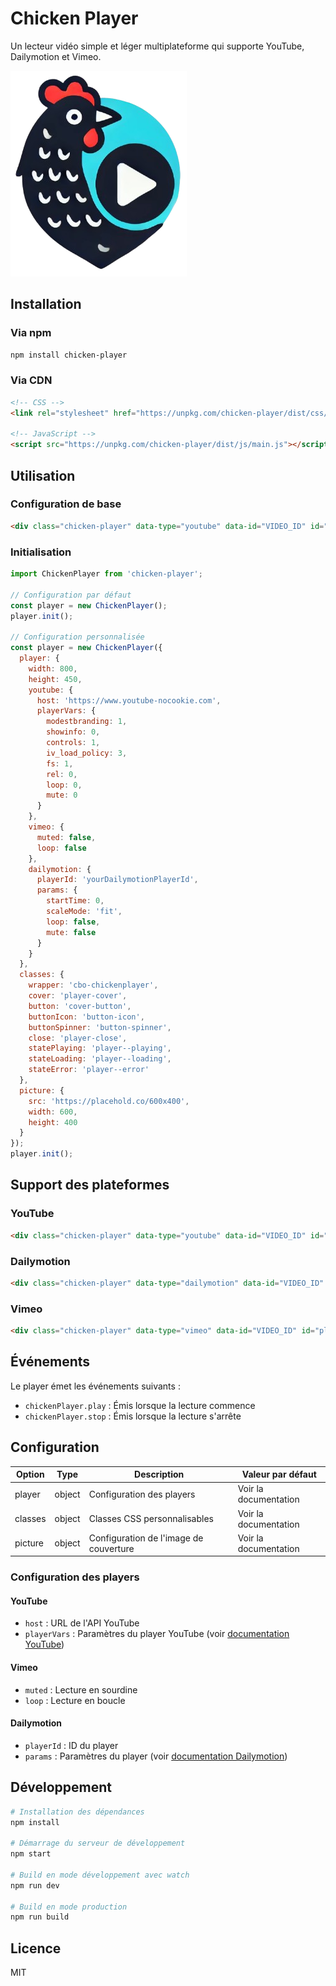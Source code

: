 # Chicken Player

Un lecteur vidéo simple et léger multiplateforme qui supporte YouTube, Dailymotion et Vimeo.

![Chicken Player Logo](https://github.com/davidessayan/chicken-player/blob/main/logo.png?raw=true)

## Installation

### Via npm

```bash
npm install chicken-player
```

### Via CDN

```html
<!-- CSS -->
<link rel="stylesheet" href="https://unpkg.com/chicken-player/dist/css/main.css">

<!-- JavaScript -->
<script src="https://unpkg.com/chicken-player/dist/js/main.js"></script>
```

## Utilisation

### Configuration de base

```html
<div class="chicken-player" data-type="youtube" data-id="VIDEO_ID" id="player-1"></div>
```

### Initialisation

```javascript
import ChickenPlayer from 'chicken-player';

// Configuration par défaut
const player = new ChickenPlayer();
player.init();

// Configuration personnalisée
const player = new ChickenPlayer({
  player: {
    width: 800,
    height: 450,
    youtube: {
      host: 'https://www.youtube-nocookie.com',
      playerVars: {
        modestbranding: 1,
        showinfo: 0,
        controls: 1,
        iv_load_policy: 3,
        fs: 1,
        rel: 0,
        loop: 0,
        mute: 0
      }
    },
    vimeo: {
      muted: false,
      loop: false
    },
    dailymotion: {
      playerId: 'yourDailymotionPlayerId',
      params: {
        startTime: 0,
        scaleMode: 'fit',
        loop: false,
        mute: false
      }
    }
  },
  classes: {
    wrapper: 'cbo-chickenplayer',
    cover: 'player-cover',
    button: 'cover-button',
    buttonIcon: 'button-icon',
    buttonSpinner: 'button-spinner',
    close: 'player-close',
    statePlaying: 'player--playing',
    stateLoading: 'player--loading',
    stateError: 'player--error'
  },
  picture: {
    src: 'https://placehold.co/600x400',
    width: 600,
    height: 400
  }
});
player.init();
```

## Support des plateformes

### YouTube

```html
<div class="chicken-player" data-type="youtube" data-id="VIDEO_ID" id="player-1"></div>
```

### Dailymotion

```html
<div class="chicken-player" data-type="dailymotion" data-id="VIDEO_ID" id="player-1"></div>
```

### Vimeo

```html
<div class="chicken-player" data-type="vimeo" data-id="VIDEO_ID" id="player-1"></div>
```

## Événements

Le player émet les événements suivants :

- `chickenPlayer.play` : Émis lorsque la lecture commence
- `chickenPlayer.stop` : Émis lorsque la lecture s'arrête

## Configuration

| Option | Type | Description | Valeur par défaut |
|--------|------|-------------|------------------|
| player | object | Configuration des players | Voir la documentation |
| classes | object | Classes CSS personnalisables | Voir la documentation |
| picture | object | Configuration de l'image de couverture | Voir la documentation |

### Configuration des players

#### YouTube
- `host` : URL de l'API YouTube
- `playerVars` : Paramètres du player YouTube (voir [documentation YouTube](https://developers.google.com/youtube/player_parameters))

#### Vimeo
- `muted` : Lecture en sourdine
- `loop` : Lecture en boucle

#### Dailymotion
- `playerId` : ID du player
- `params` : Paramètres du player (voir [documentation Dailymotion](https://developers.dailymotion.com/guides/getting-started-with-web-sdk/))

## Développement

```bash
# Installation des dépendances
npm install

# Démarrage du serveur de développement
npm start

# Build en mode développement avec watch
npm run dev

# Build en mode production
npm run build
```

## Licence

MIT 